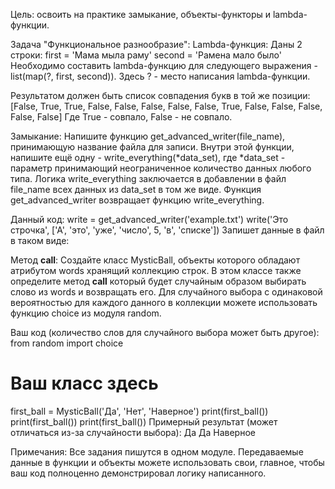 Цель: освоить на практике замыкание, объекты-функторы и lambda-функции.

Задача "Функциональное разнообразие":
Lambda-функция:
Даны 2 строки:
first = 'Мама мыла раму'
second = 'Рамена мало было'
Необходимо составить lambda-функцию для следующего выражения - list(map(?, first, second)).
Здесь ? - место написания lambda-функции.

Результатом должен быть список совпадения букв в той же позиции:
[False, True, True, False, False, False, False, False, True, False, False, False, False, False]
Где True - совпало, False - не совпало.

Замыкание:
Напишите функцию get_advanced_writer(file_name), принимающую название файла для записи.
Внутри этой функции, напишите ещё одну - write_everything(*data_set), 
где *data_set - параметр принимающий неограниченное количество данных любого типа.
Логика write_everything заключается в добавлении в файл file_name всех данных из data_set в том же виде.
Функция get_advanced_writer возвращает функцию write_everything.

Данный код:
write = get_advanced_writer('example.txt')
write('Это строчка', ['А', 'это', 'уже', 'число', 5, 'в', 'списке'])
Запишет данные в файл в таком виде:


Метод __call__:
Создайте класс MysticBall, объекты которого обладают атрибутом words хранящий коллекцию строк.
В этом классе также определите метод __call__ который будет случайным образом выбирать слово из words и возвращать его.
Для случайного выбора с одинаковой вероятностью для каждого данного в 
коллекции можете использовать функцию choice из модуля random.

Ваш код (количество слов для случайного выбора может быть другое):
from random import choice
# Ваш класс здесь
first_ball = MysticBall('Да', 'Нет', 'Наверное')
print(first_ball())
print(first_ball())
print(first_ball())
Примерный результат (может отличаться из-за случайности выбора):
Да
Да
Наверное

Примечания:
Все задания пишутся в одном модуле.
Передаваемые данные в функции и объекты можете использовать свои, главное, чтобы ваш код полноценно демонстрировал логику написанного.